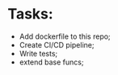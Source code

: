 # Tasks:

* Add dockerfile to this repo;
* Create CI/CD pipeline;
* Write tests;
* extend base funcs;

